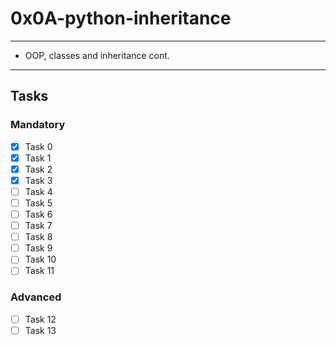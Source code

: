 # 0x0A-python-inheritance

---
* OOP, classes and inheritance cont.
---

## Tasks
### Mandatory
- [x] Task 0
- [x] Task 1
- [x] Task 2
- [x] Task 3
- [ ] Task 4
- [ ] Task 5
- [ ] Task 6
- [ ] Task 7
- [ ] Task 8
- [ ] Task 9
- [ ] Task 10
- [ ] Task 11

### Advanced
- [ ] Task 12
- [ ] Task 13
